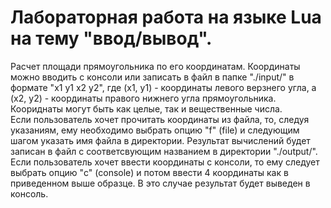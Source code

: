 # Лабораторная работа на языке Lua на тему "ввод/вывод".
Расчет площади прямоугольника по его координатам.
Координаты можно вводить с консоли или записать в файл в папке "./input/" в формате "x1 y1 x2 y2", где (x1, y1) - координаты левого верзнего угла, а (x2, y2) - координаты правого нижнего угла прямоугольника. Коориднаты могут быть как целые, так и вещественные числа. \
Если пользователь хочет прочитать координаты из файла, то, следуя указаниям, ему необходимо выбрать опцию "f" (file) и следующим шагом указать имя файла в директории. Результат вычислений будет записан в файл с соответсвующим названием в директории "./output/". \
Если пользователь хочет ввести координаты с консоли, то ему следует выбрать опцию "с" (console) и потом ввести 4 координаты как в приведенном выше образце. В это случае результат будет выведен в консоль.
